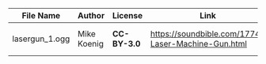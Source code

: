 | File Name         | Author         | License       | Link                                                   | Notes                   |
|-------------------|----------------|---------------|--------------------------------------------------------|-------------------------|
| lasergun_1.ogg    | Mike Koenig    | **CC-BY-3.0** | https://soundbible.com/1774-Laser-Machine-Gun.html     | *Trimmed from original*
